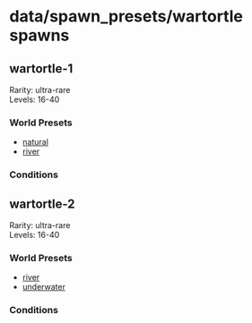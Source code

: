 # data/spawn_presets/wartortle spawns  
  
## wartortle-1  
Rarity: ultra-rare  
Levels: 16-40  
  
### World Presets  
* [natural](/data/world_presets/natural.md)  
* [river](/data/world_presets/river.md)  
  
### Conditions  
  
## wartortle-2  
Rarity: ultra-rare  
Levels: 16-40  
  
### World Presets  
* [river](/data/world_presets/river.md)  
* [underwater](/data/world_presets/underwater.md)  
  
### Conditions  
